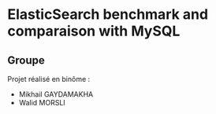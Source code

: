 # ElasticSearch benchmark and comparaison with MySQL

## Groupe

Projet réalisé en binôme :

- Mikhail GAYDAMAKHA
- Walid MORSLI
